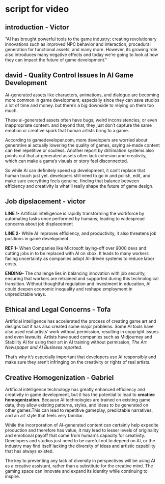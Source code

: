 # script for video 

## introduction - Victor  
"AI has brought powerful tools to the game industry; creating revolutionary innovations such as improved NPC behavior and interaction, procedural generation for functional assets, and many more. However, its growing role also introduces many negative effects and today we’re going to look at how they can impact the future of game development." 

## david - Quality Control Issues In AI Game Development

Ai-generated assets like characters, animations, and dialogue are becoming more common in game development, especially since they can save studios a lot of time and money. but there’s a big downside to relying on them too much.

These ai-generated assets often have bugs, weird inconsistencies, or even inappropriate content. and beyond that, they just don’t capture the same emotion or creative spark that human artists bring to a game.

According to gamedeveloper.com, more developers are worried about generative ai actually lowering the quality of games, saying ai-made content can feel repetitive or soulless.
Another report by drillimation systems also points out that ai-generated assets often lack cohesion and creativity, which can make a game’s visuals or story feel disconnected.

So while Ai can definitely speed up development, it can’t replace that human touch just yet. developers still need to go in and polish, edit, and make sure everything feels genuine. finding that balance between efficiency and creativity is what’ll really shape the future of game design.


## Job dipslacement - victor 
**LINE 1-** Artificial intelligence is rapidly transforming the workforce by automating tasks once performed by humans; leading to widespread concerns about job displacement

**LINE 2-**   While AI improves efficiency, and productivity, it also threatens job positions in game development. 

**REF 1-**  When Companies like Microsoft laying-off over 9000 devs  and cutting jobs in to be replaced with AI on xbox. It leads to many workers facing uncertainty as companies adopt AI-driven systems to reduce labor costs. 

**ENDING-** The challenge lies in balancing innovation with job security, ensuring that workers are retrained and supported during this technological transition. Without thoughtful regulation and investment in education, AI could deepen economic inequality and reshape employment in unpredictable ways.

## Ethical and Legal Concerns - Tofa

Artificial intelligence has accelerated the process of creating game art and designs but it has also created some major problems. Some AI tools have also used real artists’ work without permission, resulting in copyright issues and even lawsuits. Artists have sued companies such as Midjourney and Stability AI for using their art in AI training without permission, *The Art Newspaper and AI Business reported.*

That’s why it’s especially important that developers use AI responsibly and make sure they aren’t infringing on the creativity or rights of real artists.

## Creative Homogenization - Gabriel

Artificial intelligence technology has greatly enhanced efficiency and creativity in game development, but it has the potential to lead to **creative homogenization**. Because AI technologies are trained on existing game data, they allow existing patterns, styles, and ideas to be generated on other games.This can lead to repetitive gameplay, predictable narratives, and an art style that feels very familiar. 

While the incorporation of AI-generated content can certainly help expedite production and therefore has value, it may lead to lesser levels of originality and emotional payoff that come from human's capacity for creativity. 
Developers and studios just need to be careful not to depend on AI, or the industry may find itself lacking the diversity of ideas and artistic capability that has always existed. 

The key to preventing any lack of diversity in perspectives will be using AI as a creative assistant, rather than a substitute for the creative mind. 
The gaming space can innovate and expand its identity while continuing to inspire.
